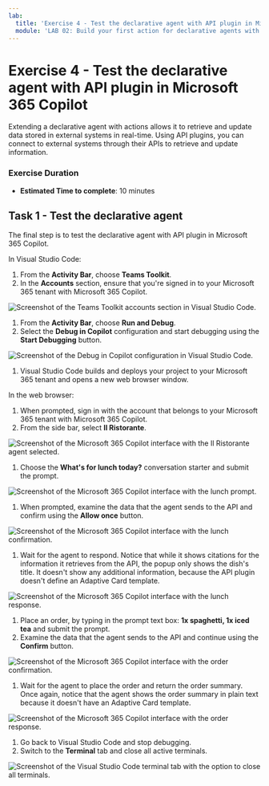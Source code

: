 ```yaml
---
lab:
  title: 'Exercise 4 - Test the declarative agent with API plugin in Microsoft 365 Copilot'
  module: 'LAB 02: Build your first action for declarative agents with API plugin by using Visual Studio Code'
---
```


# Exercise 4 - Test the declarative agent with API plugin in Microsoft 365 Copilot

Extending a declarative agent with actions allows it to retrieve and update data stored in external systems in real-time. Using API plugins, you can connect to external systems through their APIs to retrieve and update information.

### Exercise Duration

- **Estimated Time to complete**: 10 minutes

## Task 1 - Test the declarative agent

The final step is to test the declarative agent with API plugin in Microsoft 365 Copilot.

In Visual Studio Code:

1. From the **Activity Bar**, choose **Teams Toolkit**.
1. In the **Accounts** section, ensure that you're signed in to your Microsoft 365 tenant with Microsoft 365 Copilot.

  ![Screenshot of the Teams Toolkit accounts section in Visual Studio Code.](../media/3-teams-toolkit-accounts.png)

1. From the **Activity Bar**, choose **Run and Debug**.
1. Select the **Debug in Copilot** configuration and start debugging using the **Start Debugging** button.  

  ![Screenshot of the Debug in Copilot configuration in Visual Studio Code.](../media/3-visual-studio-code-start-debugging.png)

1. Visual Studio Code builds and deploys your project to your Microsoft 365 tenant and opens a new web browser window.

In the web browser:

1. When prompted, sign in with the account that belongs to your Microsoft 365 tenant with Microsoft 365 Copilot.
1. From the side bar, select **Il Ristorante**.

  ![Screenshot of the Microsoft 365 Copilot interface with the Il Ristorante agent selected.](../media/3-copilot-select-agent.png)

1. Choose the **What's for lunch today?** conversation starter and submit the prompt.

  ![Screenshot of the Microsoft 365 Copilot interface with the lunch prompt.](../media/3-copilot-lunch-prompt.png)

1. When prompted, examine the data that the agent sends to the API and confirm using the **Allow once** button.

  ![Screenshot of the Microsoft 365 Copilot interface with the lunch confirmation.](../media/3-copilot-lunch-confirm.png)

1. Wait for the agent to respond. Notice that while it shows citations for the information it retrieves from the API, the popup only shows the dish's title. It doesn't show any additional information, because the API plugin doesn't define an Adaptive Card template.

  ![Screenshot of the Microsoft 365 Copilot interface with the lunch response.](../media/3-copilot-lunch-response.png)

1. Place an order, by typing in the prompt text box: **1x spaghetti, 1x iced tea** and submit the prompt.
1. Examine the data that the agent sends to the API and continue using the **Confirm** button.

  ![Screenshot of the Microsoft 365 Copilot interface with the order confirmation.](../media/3-copilot-order-confirm.png)

1. Wait for the agent to place the order and return the order summary. Once again, notice that the agent shows the order summary in plain text because it doesn't have an Adaptive Card template.

  ![Screenshot of the Microsoft 365 Copilot interface with the order response.](../media/3-copilot-order-response.png)

1. Go back to Visual Studio Code and stop debugging.
1. Switch to the **Terminal** tab and close all active terminals.

  ![Screenshot of the Visual Studio Code terminal tab with the option to close all terminals.](../media/3-visual-studio-code-close-terminal.png)
